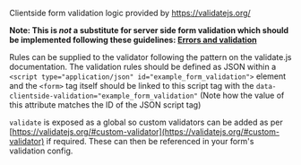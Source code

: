 Clientside form validation logic provided by https://validatejs.org/

**Note: This is _not_ a substitute for server side form validation which should be implemented following these guidelines: [Errors and validation](/components/elements/govuk/forms/errors)**

Rules can be supplied to the validator following the pattern on the validate.js documentation. The validation rules should be defined as JSON within a `<script type="application/json" id="example_form_validation">` element and the `<form>` tag itself should be linked to this script tag with the `data-clientside-validation="example_form_validation"` (Note how the value of this attribute matches the ID of the JSON script tag)

`validate` is exposed as a global so custom validators can be added as per [https://validatejs.org/#custom-validator](https://validatejs.org/#custom-validator) if required. These can then be referenced in your form's validation config.
